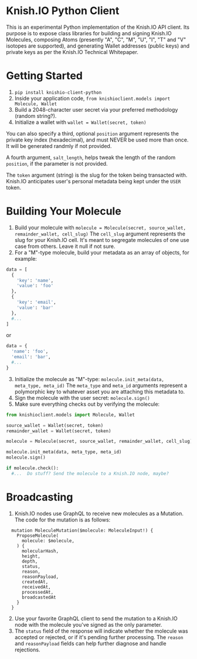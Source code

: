 # Knish.IO Python Client
This is an experimental Python implementation of the Knish.IO API client. Its purpose is to expose class libraries for building and signing Knish.IO Molecules, composing Atoms (presently "A", "C", "M", "U", "I", "T" and "V" isotopes are supported), and generating Wallet addresses (public keys) and private keys as per the Knish.IO Technical Whitepaper.

# Getting Started
1. `pip install knishio-client-python`
2. Inside your application code, `from knishioclient.models import Molecule, Wallet`
3. Build a 2048-character user secret via your preferred methodology (random string?).
4. Initialize a wallet with `wallet = Wallet(secret, token)`

You can also specify a third, optional `position` argument represents the private key index (hexadecimal), and must NEVER be used more than once. It will be generated randmly if not provided.

A fourth argument, `salt_length`, helps tweak the length of the random `position`, if the parameter is not provided.

The `token` argument (string) is the slug for the token being transacted with. Knish.IO anticipates user's personal metadata being kept under the `USER` token.

# Building Your Molecule
1. Build your molecule with `molecule = Molecule(secret, source_wallet, remainder_wallet, cell_slug)` The `cell_slug` argument represents the slug for your Knish.IO cell. It's meant to segregate molecules of one use case from others. Leave it null if not sure.
2. For a "M"-type molecule, build your metadata as an array of objects, for example:
```python
data = [
  {
    'key': 'name',
    'value': 'foo'
  },
  {
    'key': 'email',
    'value': 'bar'
  },
  #...
]
```
or
```python
data = {
  'name': 'foo',
  'email': 'bar',
  #...
}
```
3. Initialize the molecule as "M"-type: `molecule.init_meta(data, meta_type, meta_id)` The `meta_type` and `meta_id` arguments represent a polymorphic key to whatever asset you are attaching this metadata to.
4. Sign the molecule with the user secret: `molecule.sign()`
5. Make sure everything checks out by verifying the molecule:
```python
from knishioclient.models import Molecule, Wallet

source_wallet = Wallet(secret, token)
remainder_wallet = Wallet(secret, token)

molecule = Molecule(secret, source_wallet, remainder_wallet, cell_slug)

molecule.init_meta(data, meta_type, meta_id)
molecule.sign()

if molecule.check():
  #...  Do stuff? Send the molecule to a Knish.IO node, maybe?
```

# Broadcasting
1. Knish.IO nodes use GraphQL to receive new molecules as a Mutation. The code for the mutation is as follows:
```
  mutation MoleculeMutation($molecule: MoleculeInput!) {
    ProposeMolecule(
      molecule: $molecule,
    ) {
      molecularHash,
      height,
      depth,
      status,
      reason,
      reasonPayload,
      createdAt,
      receivedAt,
      processedAt,
      broadcastedAt
    }
  }
```
2. Use your favorite GraphQL client to send the mutation to a Knish.IO node with the molecule you've signed as the only parameter.
3. The `status` field of the response will indicate whether the molecule was accepted or rejected, or if it's pending further processing. The `reason` and `reasonPayload` fields can help further diagnose and handle rejections.
